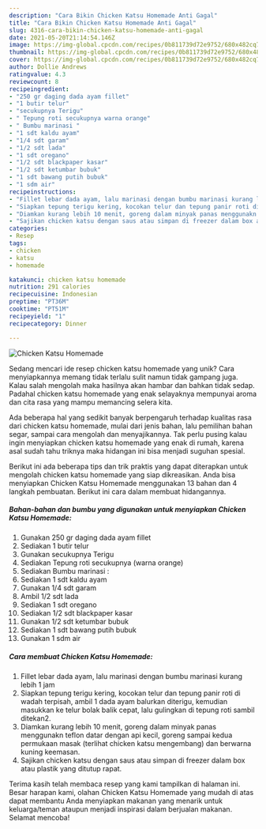 ```yaml
---
description: "Cara Bikin Chicken Katsu Homemade Anti Gagal"
title: "Cara Bikin Chicken Katsu Homemade Anti Gagal"
slug: 4316-cara-bikin-chicken-katsu-homemade-anti-gagal
date: 2021-05-20T21:14:54.146Z
image: https://img-global.cpcdn.com/recipes/0b811739d72e9752/680x482cq70/chicken-katsu-homemade-foto-resep-utama.jpg
thumbnail: https://img-global.cpcdn.com/recipes/0b811739d72e9752/680x482cq70/chicken-katsu-homemade-foto-resep-utama.jpg
cover: https://img-global.cpcdn.com/recipes/0b811739d72e9752/680x482cq70/chicken-katsu-homemade-foto-resep-utama.jpg
author: Dollie Andrews
ratingvalue: 4.3
reviewcount: 8
recipeingredient:
- "250 gr daging dada ayam fillet"
- "1 butir telur"
- "secukupnya Terigu"
- " Tepung roti secukupnya warna orange"
- " Bumbu marinasi "
- "1 sdt kaldu ayam"
- "1/4 sdt garam"
- "1/2 sdt lada"
- "1 sdt oregano"
- "1/2 sdt blackpaper kasar"
- "1/2 sdt ketumbar bubuk"
- "1 sdt bawang putih bubuk"
- "1 sdm air"
recipeinstructions:
- "Fillet lebar dada ayam, lalu marinasi dengan bumbu marinasi kurang lebih 1 jam"
- "Siapkan tepung terigu kering, kocokan telur dan tepung panir roti di wadah terpisah, ambil 1 dada ayam balurkan diterigu, kemudian masukkan ke telur bolak balik cepat, lalu gulingkan di tepung roti sambil ditekan2."
- "Diamkan kurang lebih 10 menit, goreng dalam minyak panas menggunakn teflon datar dengan api kecil, goreng sampai kedua permukaan masak (terlihat chicken katsu mengembang) dan berwarna kuning keemasan."
- "Sajikan chicken katsu dengan saus atau simpan di freezer dalam box atau plastik yang ditutup rapat."
categories:
- Resep
tags:
- chicken
- katsu
- homemade

katakunci: chicken katsu homemade 
nutrition: 291 calories
recipecuisine: Indonesian
preptime: "PT36M"
cooktime: "PT51M"
recipeyield: "1"
recipecategory: Dinner

---
```



![Chicken Katsu Homemade](https://img-global.cpcdn.com/recipes/0b811739d72e9752/680x482cq70/chicken-katsu-homemade-foto-resep-utama.jpg)

Sedang mencari ide resep chicken katsu homemade yang unik? Cara menyiapkannya memang tidak terlalu sulit namun tidak gampang juga. Kalau salah mengolah maka hasilnya akan hambar dan bahkan tidak sedap. Padahal chicken katsu homemade yang enak selayaknya mempunyai aroma dan cita rasa yang mampu memancing selera kita.

Ada beberapa hal yang sedikit banyak berpengaruh terhadap kualitas rasa dari chicken katsu homemade, mulai dari jenis bahan, lalu pemilihan bahan segar, sampai cara mengolah dan menyajikannya. Tak perlu pusing kalau ingin menyiapkan chicken katsu homemade yang enak di rumah, karena asal sudah tahu triknya maka hidangan ini bisa menjadi suguhan spesial.




Berikut ini ada beberapa tips dan trik praktis yang dapat diterapkan untuk mengolah chicken katsu homemade yang siap dikreasikan. Anda bisa menyiapkan Chicken Katsu Homemade menggunakan 13 bahan dan 4 langkah pembuatan. Berikut ini cara dalam membuat hidangannya.

<!--inarticleads1-->

##### Bahan-bahan dan bumbu yang digunakan untuk menyiapkan Chicken Katsu Homemade:

1. Gunakan 250 gr daging dada ayam fillet
1. Sediakan 1 butir telur
1. Gunakan secukupnya Terigu
1. Sediakan  Tepung roti secukupnya (warna orange)
1. Sediakan  Bumbu marinasi :
1. Sediakan 1 sdt kaldu ayam
1. Gunakan 1/4 sdt garam
1. Ambil 1/2 sdt lada
1. Sediakan 1 sdt oregano
1. Sediakan 1/2 sdt blackpaper kasar
1. Gunakan 1/2 sdt ketumbar bubuk
1. Sediakan 1 sdt bawang putih bubuk
1. Gunakan 1 sdm air




<!--inarticleads2-->

##### Cara membuat Chicken Katsu Homemade:

1. Fillet lebar dada ayam, lalu marinasi dengan bumbu marinasi kurang lebih 1 jam
1. Siapkan tepung terigu kering, kocokan telur dan tepung panir roti di wadah terpisah, ambil 1 dada ayam balurkan diterigu, kemudian masukkan ke telur bolak balik cepat, lalu gulingkan di tepung roti sambil ditekan2.
1. Diamkan kurang lebih 10 menit, goreng dalam minyak panas menggunakn teflon datar dengan api kecil, goreng sampai kedua permukaan masak (terlihat chicken katsu mengembang) dan berwarna kuning keemasan.
1. Sajikan chicken katsu dengan saus atau simpan di freezer dalam box atau plastik yang ditutup rapat.




Terima kasih telah membaca resep yang kami tampilkan di halaman ini. Besar harapan kami, olahan Chicken Katsu Homemade yang mudah di atas dapat membantu Anda menyiapkan makanan yang menarik untuk keluarga/teman ataupun menjadi inspirasi dalam berjualan makanan. Selamat mencoba!
